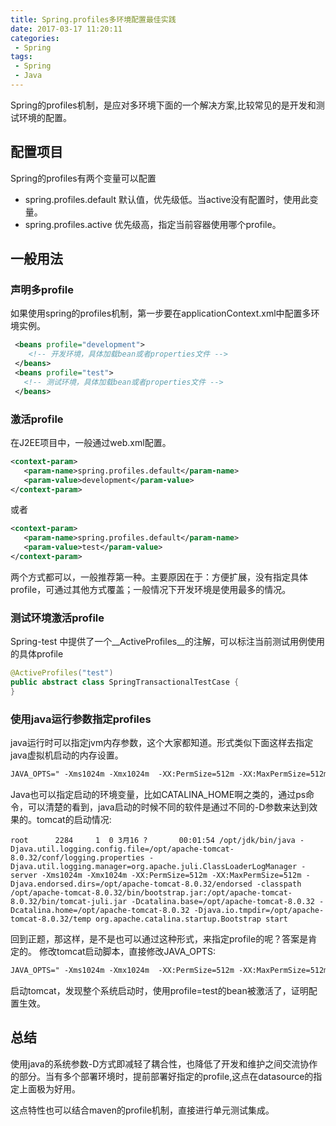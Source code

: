 ```yaml
---
title: Spring.profiles多环境配置最佳实践
date: 2017-03-17 11:20:11
categories:
 - Spring
tags:
 - Spring
 - Java
---
```

Spring的profiles机制，是应对多环境下面的一个解决方案,比较常见的是开发和测试环境的配置。

## 配置项目

Spring的profiles有两个变量可以配置
* spring.profiles.default 默认值，优先级低。当active没有配置时，使用此变量。
* spring.profiles.active 优先级高，指定当前容器使用哪个profile。

## 一般用法
### 声明多profile
如果使用spring的profiles机制，第一步要在applicationContext.xml中配置多环境实例。
``` xml
 <beans profile="development">
    <!-- 开发环境，具体加载bean或者properties文件 -->
 </beans>
 <beans profile="test">
   <!-- 测试环境，具体加载bean或者properties文件 -->
 </beans>   
```
<!-- more -->
### 激活profile
在J2EE项目中，一般通过web.xml配置。
``` xml
<context-param>
   <param-name>spring.profiles.default</param-name>
   <param-value>development</param-value>
</context-param>
```
或者
``` xml
<context-param>
   <param-name>spring.profiles.default</param-name>
   <param-value>test</param-value>
</context-param>
```
两个方式都可以，一般推荐第一种。主要原因在于：方便扩展，没有指定具体profile，可通过其他方式覆盖；一般情况下开发环境是使用最多的情况。

### 测试环境激活profile
Spring-test 中提供了一个__ActiveProfiles__的注解，可以标注当前测试用例使用的具体profile
``` java
@ActiveProfiles("test")
public abstract class SpringTransactionalTestCase {
}
```

### 使用java运行参数指定profiles
java运行时可以指定jvm内存参数，这个大家都知道。形式类似下面这样去指定java虚拟机启动的内存设置。
``` xml
JAVA_OPTS=" -Xms1024m -Xmx1024m  -XX:PermSize=512m -XX:MaxPermSize=512m"
```
Java也可以指定启动的环境变量，比如CATALINA_HOME啊之类的，通过ps命令，可以清楚的看到，java启动的时候不同的软件是通过不同的-D参数来达到效果的。tomcat的启动情况:
``` shell
root      2284     1  0 3月16 ?       00:01:54 /opt/jdk/bin/java -Djava.util.logging.config.file=/opt/apache-tomcat-8.0.32/conf/logging.properties -Djava.util.logging.manager=org.apache.juli.ClassLoaderLogManager -server -Xms1024m -Xmx1024m -XX:PermSize=512m -XX:MaxPermSize=512m -Djava.endorsed.dirs=/opt/apache-tomcat-8.0.32/endorsed -classpath /opt/apache-tomcat-8.0.32/bin/bootstrap.jar:/opt/apache-tomcat-8.0.32/bin/tomcat-juli.jar -Dcatalina.base=/opt/apache-tomcat-8.0.32 -Dcatalina.home=/opt/apache-tomcat-8.0.32 -Djava.io.tmpdir=/opt/apache-tomcat-8.0.32/temp org.apache.catalina.startup.Bootstrap start
```
回到正题，那这样，是不是也可以通过这种形式，来指定profile的呢？答案是肯定的。
修改tomcat启动脚本，直接修改JAVA_OPTS:
``` xml
JAVA_OPTS=" -Xms1024m -Xmx1024m  -XX:PermSize=512m -XX:MaxPermSize=512m -Dspring.profiles.active=test"
```
启动tomcat，发现整个系统启动时，使用profile=test的bean被激活了，证明配置生效。

## 总结
使用java的系统参数-D方式即减轻了耦合性，也降低了开发和维护之间交流协作的部分。当有多个部署环境时，提前部署好指定的profile,这点在datasource的指定上面极为好用。

这点特性也可以结合maven的profile机制，直接进行单元测试集成。
